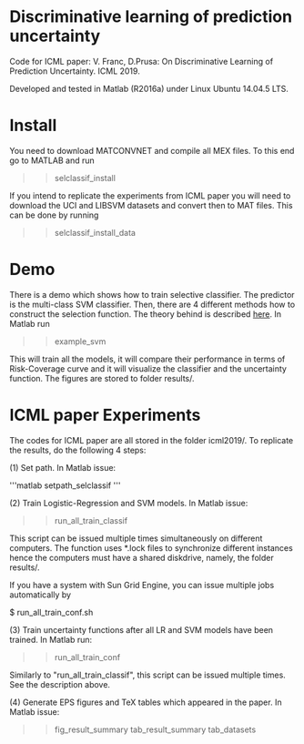 # Discriminative learning of prediction uncertainty

Code for ICML paper: 
V. Franc, D.Prusa: On Discriminative Learning of Prediction Uncertainty. ICML 2019.

Developed and tested in Matlab (R2016a) under Linux Ubuntu 14.04.5 LTS.


# Install

You need to download MATCONVNET and compile all MEX files. To this end go to MATLAB
and run 

>> selclassif_install


If you intend to replicate the experiments from ICML paper you will need to
download the UCI and LIBSVM datasets and convert then to MAT files. This can be done
by running 

>> selclassif_install_data


# Demo

There is a demo which shows how to train selective classifier. The predictor
is the multi-class SVM classifier. Then, there are 4 different methods how to
construct the selection function. The theory behind is
described [here](http://cmp.felk.cvut.cz/~xfrancv/pages/sele.html). In Matlab run

>> example_svm

This will train all the models, it will compare their performance in terms of
Risk-Coverage curve and it will visualize the classifier and the uncertainty function.
The figures are stored to folder results/.


# ICML paper Experiments

The codes for ICML paper are all stored in the folder icml2019/. To replicate the results, do
the following 4 steps:

(1) Set path. In Matlab issue:

'''matlab
setpath_selclassif
'''

(2) Train Logistic-Regression and SVM models. In Matlab issue:

>> run_all_train_classif

This script can be issued multiple times simultaneously on different computers. The function 
uses *.lock files to synchronize different instances hence the computers must have a 
shared diskdrive, namely, the folder results/.

If you have a system with Sun Grid Engine, you can issue multiple jobs automatically by 

$ run_all_train_conf.sh

(3) Train uncertainty functions after all LR and SVM models have been trained. In Matlab run:

>> run_all_train_conf

Similarly to "run_all_train_classif", this script can be issued multiple times. See
the description above.


(4) Generate EPS figures and TeX tables which appeared in the paper. In Matlab issue:

>> fig_result_summary
>> tab_result_summary
>> tab_datasets


